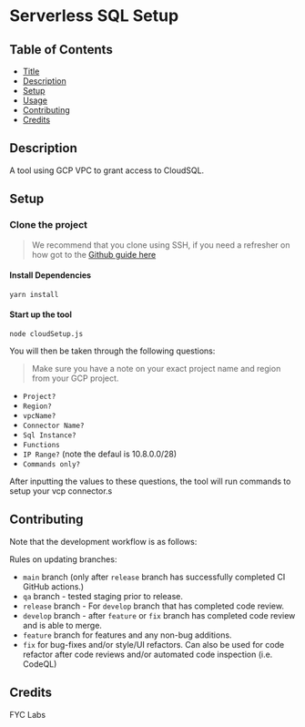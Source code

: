# Serverless SQL Setup 

## Table of Contents

-   [Title](#serverless-sql-setup)
-   [Description](#description)
-   [Setup](#setup)
-   [Usage](#usage)
-   [Contributing](#contributing)
-   [Credits](#credits)

## Description

A tool using GCP VPC to grant access to CloudSQL.

## Setup

### Clone the project

> We recommend that you clone using SSH, if you need a refresher on how got to the [Github guide here](https://docs.github.com/en/authentication/connecting-to-github-with-ssh)

#### Install Dependencies

`yarn install`

#### Start up the tool 

`node cloudSetup.js`

You will then be taken through the following questions: 
> Make sure you have a note on your exact project name and region from your GCP project. 

- `Project?`
- `Region?`          
- `vpcName?`
- `Connector Name?`
- `Sql Instance?`
- `Functions`
- `IP Range?` (note the defaul is 10.8.0.0/28)
- `Commands only?`

After inputting the values to these questions, the tool will run commands to setup your vcp connector.s

## Contributing

Note that the development workflow is as follows:

Rules on updating branches:

-   `main` branch (only after `release` branch has successfully completed CI GitHub actions.)
-   `qa` branch - tested staging prior to release.
-   `release` branch - For `develop` branch that has completed code review.
-   `develop` branch - after `feature` or `fix` branch has completed code review and is able to merge.
-   `feature` branch for features and any non-bug additions.
-   `fix` for bug-fixes and/or style/UI refactors. Can also be used for code refactor after code reviews and/or automated code inspection (i.e. CodeQL)

## Credits

FYC Labs